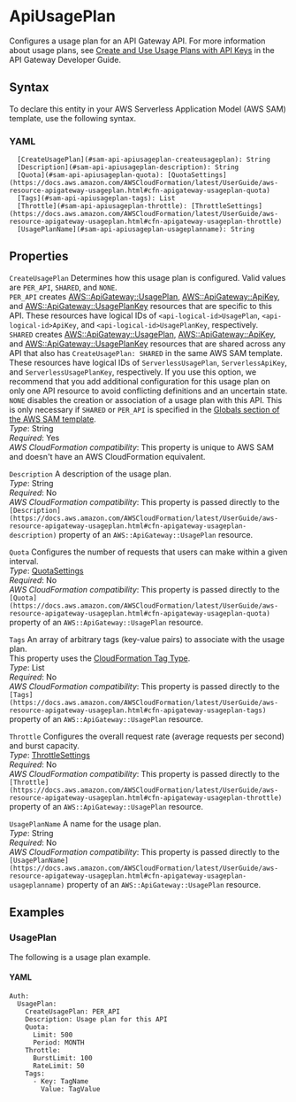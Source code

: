 # ApiUsagePlan<a name="sam-property-api-apiusageplan"></a>

Configures a usage plan for an API Gateway API\. For more information about usage plans, see [Create and Use Usage Plans with API Keys](https://docs.aws.amazon.com/apigateway/latest/developerguide/api-gateway-api-usage-plans.html) in the API Gateway Developer Guide\.

## Syntax<a name="sam-property-api-apiusageplan-syntax"></a>

To declare this entity in your AWS Serverless Application Model \(AWS SAM\) template, use the following syntax\.

### YAML<a name="sam-property-api-apiusageplan-syntax.yaml"></a>

```
  [CreateUsagePlan](#sam-api-apiusageplan-createusageplan): String
  [Description](#sam-api-apiusageplan-description): String
  [Quota](#sam-api-apiusageplan-quota): [QuotaSettings](https://docs.aws.amazon.com/AWSCloudFormation/latest/UserGuide/aws-resource-apigateway-usageplan.html#cfn-apigateway-usageplan-quota)
  [Tags](#sam-api-apiusageplan-tags): List
  [Throttle](#sam-api-apiusageplan-throttle): [ThrottleSettings](https://docs.aws.amazon.com/AWSCloudFormation/latest/UserGuide/aws-resource-apigateway-usageplan.html#cfn-apigateway-usageplan-throttle)
  [UsagePlanName](#sam-api-apiusageplan-usageplanname): String
```

## Properties<a name="sam-property-api-apiusageplan-properties"></a>

 `CreateUsagePlan`   <a name="sam-api-apiusageplan-createusageplan"></a>
Determines how this usage plan is configured\. Valid values are `PER_API`, `SHARED`, and `NONE`\.  
`PER_API` creates [AWS::ApiGateway::UsagePlan](https://docs.aws.amazon.com/AWSCloudFormation/latest/UserGuide/aws-resource-apigateway-usageplan.html), [AWS::ApiGateway::ApiKey](https://docs.aws.amazon.com/AWSCloudFormation/latest/UserGuide/aws-resource-apigateway-apikey.html), and [AWS::ApiGateway::UsagePlanKey](https://docs.aws.amazon.com/AWSCloudFormation/latest/UserGuide/aws-resource-apigateway-usageplankey.html) resources that are specific to this API\. These resources have logical IDs of `<api-logical-id>UsagePlan`, `<api-logical-id>ApiKey`, and `<api-logical-id>UsagePlanKey`, respectively\.  
`SHARED` creates [AWS::ApiGateway::UsagePlan](https://docs.aws.amazon.com/AWSCloudFormation/latest/UserGuide/aws-resource-apigateway-usageplan.html), [AWS::ApiGateway::ApiKey](https://docs.aws.amazon.com/AWSCloudFormation/latest/UserGuide/aws-resource-apigateway-apikey.html), and [AWS::ApiGateway::UsagePlanKey](https://docs.aws.amazon.com/AWSCloudFormation/latest/UserGuide/aws-resource-apigateway-usageplankey.html) resources that are shared across any API that also has `CreateUsagePlan: SHARED` in the same AWS SAM template\. These resources have logical IDs of `ServerlessUsagePlan`, `ServerlessApiKey`, and `ServerlessUsagePlanKey`, respectively\. If you use this option, we recommend that you add additional configuration for this usage plan on only one API resource to avoid conflicting definitions and an uncertain state\.  
`NONE` disables the creation or association of a usage plan with this API\. This is only necessary if `SHARED` or `PER_API` is specified in the [Globals section of the AWS SAM template](sam-specification-template-anatomy-globals.md)\.  
*Type*: String  
*Required*: Yes  
*AWS CloudFormation compatibility*: This property is unique to AWS SAM and doesn't have an AWS CloudFormation equivalent\.

 `Description`   <a name="sam-api-apiusageplan-description"></a>
A description of the usage plan\.  
*Type*: String  
*Required*: No  
*AWS CloudFormation compatibility*: This property is passed directly to the `[Description](https://docs.aws.amazon.com/AWSCloudFormation/latest/UserGuide/aws-resource-apigateway-usageplan.html#cfn-apigateway-usageplan-description)` property of an `AWS::ApiGateway::UsagePlan` resource\.

 `Quota`   <a name="sam-api-apiusageplan-quota"></a>
Configures the number of requests that users can make within a given interval\.  
*Type*: [QuotaSettings](https://docs.aws.amazon.com/AWSCloudFormation/latest/UserGuide/aws-resource-apigateway-usageplan.html#cfn-apigateway-usageplan-quota)  
*Required*: No  
*AWS CloudFormation compatibility*: This property is passed directly to the `[Quota](https://docs.aws.amazon.com/AWSCloudFormation/latest/UserGuide/aws-resource-apigateway-usageplan.html#cfn-apigateway-usageplan-quota)` property of an `AWS::ApiGateway::UsagePlan` resource\.

 `Tags`   <a name="sam-api-apiusageplan-tags"></a>
An array of arbitrary tags \(key\-value pairs\) to associate with the usage plan\.  
This property uses the [CloudFormation Tag Type](https://docs.aws.amazon.com/AWSCloudFormation/latest/UserGuide/aws-properties-resource-tags.html)\.  
*Type*: List  
*Required*: No  
*AWS CloudFormation compatibility*: This property is passed directly to the `[Tags](https://docs.aws.amazon.com/AWSCloudFormation/latest/UserGuide/aws-resource-apigateway-usageplan.html#cfn-apigateway-usageplan-tags)` property of an `AWS::ApiGateway::UsagePlan` resource\.

 `Throttle`   <a name="sam-api-apiusageplan-throttle"></a>
Configures the overall request rate \(average requests per second\) and burst capacity\.  
*Type*: [ThrottleSettings](https://docs.aws.amazon.com/AWSCloudFormation/latest/UserGuide/aws-resource-apigateway-usageplan.html#cfn-apigateway-usageplan-throttle)  
*Required*: No  
*AWS CloudFormation compatibility*: This property is passed directly to the `[Throttle](https://docs.aws.amazon.com/AWSCloudFormation/latest/UserGuide/aws-resource-apigateway-usageplan.html#cfn-apigateway-usageplan-throttle)` property of an `AWS::ApiGateway::UsagePlan` resource\.

 `UsagePlanName`   <a name="sam-api-apiusageplan-usageplanname"></a>
A name for the usage plan\.  
*Type*: String  
*Required*: No  
*AWS CloudFormation compatibility*: This property is passed directly to the `[UsagePlanName](https://docs.aws.amazon.com/AWSCloudFormation/latest/UserGuide/aws-resource-apigateway-usageplan.html#cfn-apigateway-usageplan-usageplanname)` property of an `AWS::ApiGateway::UsagePlan` resource\.

## Examples<a name="sam-property-api-apiusageplan--examples"></a>

### UsagePlan<a name="sam-property-api-apiusageplan--examples--usageplan"></a>

The following is a usage plan example\.

#### YAML<a name="sam-property-api-apiusageplan--examples--usageplan--yaml"></a>

```
Auth:
  UsagePlan:
    CreateUsagePlan: PER_API
    Description: Usage plan for this API
    Quota:
      Limit: 500
      Period: MONTH
    Throttle:
      BurstLimit: 100
      RateLimit: 50
    Tags:
      - Key: TagName
        Value: TagValue
```
